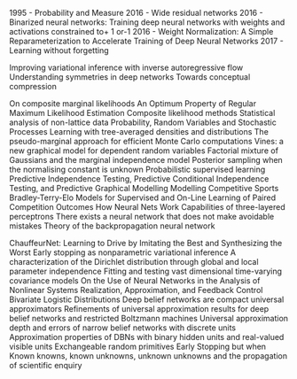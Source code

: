 1995 - Probability and Measure
2016 - Wide residual networks
2016 - Binarized neural networks: Training deep neural networks with weights and activations constrained to+ 1 or-1
2016 - Weight Normalization: A Simple Reparameterization to Accelerate Training of Deep Neural Networks
2017 - Learning without forgetting

Improving variational inference with inverse autoregressive flow 
Understanding symmetries in deep networks 
Towards conceptual compression

On composite marginal likelihoods
An Optimum Property of Regular Maximum Likelihood Estimation
Composite likelihood methods
Statistical analysis of non-lattice data
Probability, Random Variables and Stochastic Processes
Learning with tree-averaged densities and distributions
The pseudo-marginal approach for efficient Monte Carlo computations
Vines: a new graphical model for dependent random variables
Factorial mixture of Gaussians and the marginal independence model
Posterior sampling when the normalising constant is unknown
Probabilistic supervised learning
Predictive Independence Testing, Predictive Conditional Independence Testing, and Predictive Graphical Modelling
Modelling Competitive Sports Bradley-Terry-Elo Models for Supervised and On-Line Learning of Paired Competition Outcomes
How Neural Nets Work
Capabilities of three-layered perceptrons
There exists a neural network that does not make avoidable mistakes
Theory of the backpropagation neural network

ChauffeurNet: Learning to Drive by Imitating the Best and Synthesizing the Worst
Early stopping as nonparametric variational inference
A characterization of the Dirichlet distribution through global and local parameter independence
Fitting and testing vast dimensional time-varying covariance models
On the Use of Neural Networks in the Analysis of Nonlinear Systems Realization, Approximation, and Feedback Control
Bivariate Logistic Distributions
Deep belief networks are compact universal approximators
Refinements of universal approximation results for deep belief networks and restricted Boltzmann machines
Universal approximation depth and errors of narrow belief networks with discrete units
Approximation properties of DBNs with binary hidden units and real-valued visible units
Exchangeable random primitives
Early Stopping but when
Known knowns, known unknowns, unknown unknowns and the propagation of scientific enquiry